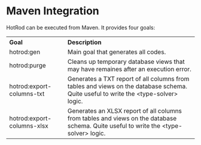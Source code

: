 # Maven Integration

HotRod can be executed from Maven. It provides four goals:

<table>
  <tr><th style="text-align: left;">Goal</th><th style="text-align: left;">Description</th>
  <tr><td>hotrod:gen</td><td>Main goal that generates all codes.</td></tr>
  <tr><td>hotrod:purge</td><td>Cleans up temporary database views that may have remaines after an execution error.</td></tr>
  <tr><td>hotrod:export-columns-txt</td><td>Generates a TXT report of all columns from tables and views on the
          database schema. Quite useful to write the &lt;type-solver> logic.</td></tr>
  <tr><td>hotrod:export-columns-xlsx</td><td>Generates an XLSX report of all columns from tables and views on the
          database schema. Quite useful to write the &lt;type-solver> logic.</td></tr>
</table>



 
 